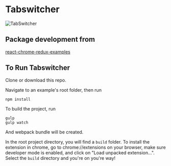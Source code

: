 # Tabswitcher
![TabSwitcher](tabswitcher.png)


## Package development from
[react-chrome-redux-examples](https://github.com/tshaddix/react-chrome-redux-examples)

## To Run Tabswitcher
Clone or download this repo.

Navigate to an example's root folder, then run

```
npm install 
```

To build the project, run 

```
gulp
gulp watch
```

And webpack bundle will be created. 

In the root project directory, you will find a `build` folder. To install the extension in chrome, go to chrome://extensions on your browser, make sure developer mode is enabled, and click on "Load unpacked extension...". Select the `build` directory and you're on you're way!